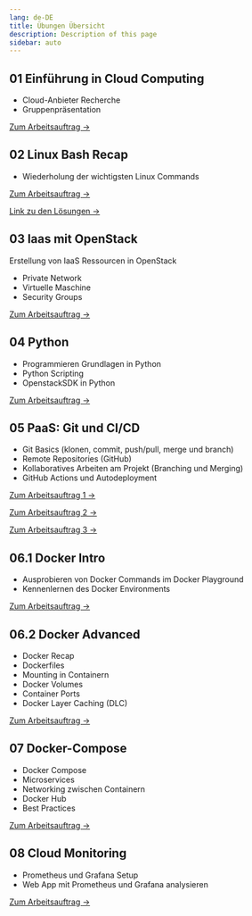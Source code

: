 ```yaml
---
lang: de-DE
title: Übungen Übersicht
description: Description of this page
sidebar: auto
---
```


## 01 Einführung in Cloud Computing
- Cloud-Anbieter Recherche
- Gruppenpräsentation

[Zum Arbeitsauftrag ->](/exercises/01-cloud-intro/01-cloud-intro)

## 02 Linux Bash Recap
- Wiederholung der wichtigsten Linux Commands
  
[Zum Arbeitsauftrag ->](/exercises/02-linux-bash/02-linux-bash-exercises)

[Link zu den Lösungen ->](/exercises/02-linux-bash/02-linux-bash-exercises-solutions)

## 03 Iaas mit OpenStack 
Erstellung von IaaS Ressourcen in OpenStack
- Private Network
- Virtuelle Maschine
- Security Groups

[Zum Arbeitsauftrag ->](/exercises/03-iaas/03-openstack-intro)

## 04 Python
- Programmieren Grundlagen in Python
- Python Scripting
- OpenstackSDK in Python
  
[Zum Arbeitsauftrag ->](/exercises/04-python/04-python)


## 05 PaaS: Git und CI/CD
- Git Basics (klonen, commit, push/pull, merge und branch)
- Remote Repositories (GitHub)
- Kollaboratives Arbeiten am Projekt (Branching und Merging)
- GitHub Actions und Autodeployment

[Zum Arbeitsauftrag 1 ->](/exercises/05-paas/05-git)

[Zum Arbeitsauftrag 2 ->](/exercises/05-paas/05-git2)

[Zum Arbeitsauftrag 3 ->](/exercises/05-paas/05-cicd)


## 06.1 Docker Intro
- Ausprobieren von Docker Commands im Docker Playground
- Kennenlernen des Docker Environments

[Zum Arbeitsauftrag ->](/exercises/06-containerization/06-containerization)

## 06.2 Docker Advanced
- Docker Recap
- Dockerfiles
- Mounting in Containern
- Docker Volumes
- Container Ports
- Docker Layer Caching (DLC)

[Zum Arbeitsauftrag ->](/exercises/06-docker/06-docker)


## 07 Docker-Compose
- Docker Compose
- Microservices
- Networking zwischen Containern
- Docker Hub
- Best Practices

[Zum Arbeitsauftrag ->](/exercises/07-docker-compose/07-docker-compose)

## 08 Cloud Monitoring
- Prometheus und Grafana Setup
- Web App mit Prometheus und Grafana analysieren


[Zum Arbeitsauftrag ->](/exercises/08-monitoring/08-monitoring)


<!--
## 09 Cloud Migration Case Study - Projekttage
- Ausarbeitung einer Case Study
- Recherche zu Cloud Migration Strategie eines ausgewählten Unternehmens
- Erstellung Präsentation
- Präsentation am 14.1.2022

<p>
<a href="/CloudComputingCWA2021/exercises/08-casestudy/08-casestudy" class="nav-link action-button">
  Zur Übung →
</a>
</p>

## 10 Container-as-a-Service in Azure

- Ausführen von Docker-Containern mit Azure Container Instances
- Konfigurieren von Azure Container Instances
- Erstellen und Speichern von Containerimages mit Azure Container Registry
- Moodlequiz zu den Tutorials

<p>
<a href="/CloudComputingCWA2021/exercises/09-caas/09-caas" class="nav-link action-button">
  Zur Übung →
</a>
</p>

## 11 Azure Functions
* Azure Function Projekt einrichten
* Projektstruktur verstehen
* Function lokal ausführen
* Function in Azure deployen

<p>
<a href="/CloudComputingCWA2021/exercises/10-faas/10-faas" class="nav-link action-button">
  Zur Übung →
</a>
</p>

-->